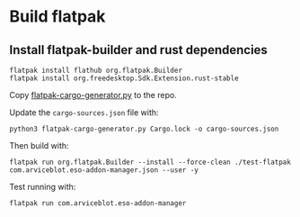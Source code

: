 # Build flatpak

## Install flatpak-builder and rust dependencies

```shell
flatpak install flathub org.flatpak.Builder
flatpak install org.freedesktop.Sdk.Extension.rust-stable
```

Copy [flatpak-cargo-generator.py](https://github.com/flatpak/flatpak-builder-tools/raw/master/cargo/flatpak-cargo-generator.py) to the repo.

Update the `cargo-sources.json` file with:

```shell
python3 flatpak-cargo-generator.py Cargo.lock -o cargo-sources.json
```

Then build with:

```shell
flatpak run org.flatpak.Builder --install --force-clean ./test-flatpak com.arviceblot.eso-addon-manager.json --user -y
```

Test running with:

```shell
flatpak run com.arviceblot.eso-addon-manager
```

